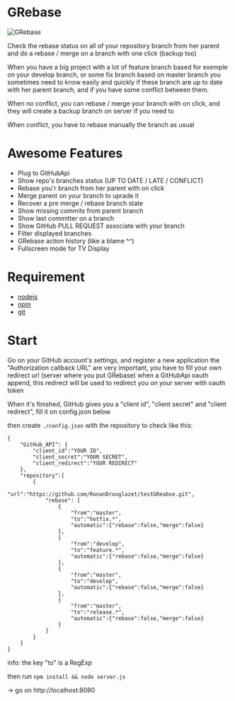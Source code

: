 GRebase
=======

![GRebase](https://imagizer.imageshack.us/v2/1440x801q90/r/674/efed2a.png)

Check the rebase status on all of your repository branch from her parent and do a rebase / merge on a branch with one click (backup too)


When you have a big project with a lot of feature branch based for exemple on your develop branch, or some fix branch based on master branch
you sometimes need to know easily and quickly if these branch are up to date with her parent branch, and if you have some conflict between them.

When no conflict, you can rebase / merge your branch with on click, and they will create a backup branch on server if you need to

When conflict, you have to rebase manually the branch as usual

Awesome Features
=======

- Plug to GitHubApi
- Show repo's branches status (UP TO DATE / LATE / CONFLICT)
- Rebase you'r branch from her parent with on click
- Merge parent on your branch to uprade it
- Recover a pre merge / rebase branch state
- Show missing commits from parent branch
- Show last committer on a branch
- Show GitHub PULL REQUEST associate with your branch
- Filter displayed branches
- GRebase action history (like a blame ^^)
- Fullscreen mode for TV Display

Requirement
=======

- [nodejs](http://nodejs.org)
- [npm](https://www.npmjs.com)
- [git](https://help.github.com/articles/set-up-git/)

Start
=======

Go on your GitHub account's settings, and register a new application
the "Authorization callback URL" are very important, you have to fill your own redirect url (server where you put GRebase)
when a GitHubApi oauth append, this redirect will be used to redirect you on your server with oauth token

When it's finished, GitHub gives you a "client id", "client secret" and "client redirect", fill it on config.json below


then create `./config.json` with the repository to check like this:

    {
        "GitHub_API": {
            "client_id":"YOUR ID",
            "client_secret":"YOUR SECRET",
            "client_redirect":"YOUR REDIRECT"
        },
        "repository":[
            {
                "url":"https://github.com/RonanDrouglazet/testGReabse.git",
                "rebase": [
                    {
                        "from":"master",
                        "to":"hotfix.*",
                        "automatic":{"rebase":false,"merge":false}
                    },
                    {
                        "from":"develop",
                        "to":"feature.*",
                        "automatic":{"rebase":false,"merge":false}
                    },
                    {
                        "from":"master",
                        "to":"develop",
                        "automatic":{"rebase":false,"merge":false}
                    },
                    {
                        "from":"master",
                        "to":"release.*",
                        "automatic":{"rebase":false,"merge":false}
                    }
                ]
            }
        ]
    }

info: the key "to" is a RegExp

then run `npm install && node server.js`

-> go on http://localhost:8080
